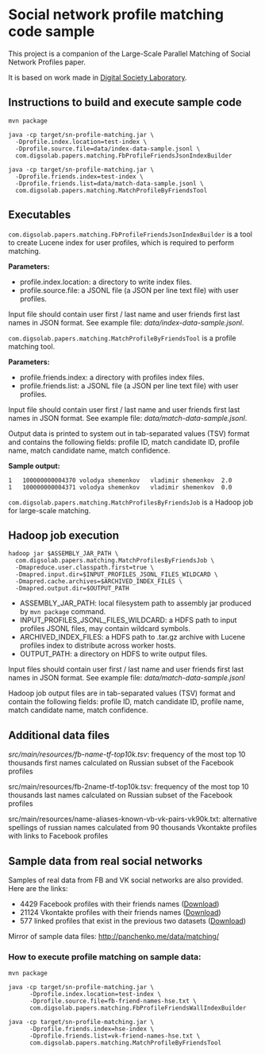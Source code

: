 Social network profile matching code sample
===========================================

This project is a companion of the Large-Scale Parallel Matching of Social Network Profiles paper.

It is based on work made in [Digital Society Laboratory](http://digsolab.com).

Instructions to build and execute sample code
---------------------------------------------

    mvn package

    java -cp target/sn-profile-matching.jar \
      -Dprofile.index.location=test-index \
      -Dprofile.source.file=data/index-data-sample.jsonl \
      com.digsolab.papers.matching.FbProfileFriendsJsonIndexBuilder

    java -cp target/sn-profile-matching.jar \
      -Dprofile.friends.index=test-index \
      -Dprofile.friends.list=data/match-data-sample.jsonl \
      com.digsolab.papers.matching.MatchProfileByFriendsTool

Executables
-----------

`com.digsolab.papers.matching.FbProfileFriendsJsonIndexBuilder` is a tool to create Lucene index for user profiles,
which is required to perform matching.

**Parameters:**

- profile.index.location: a directory to write index files.
- profile.source.file: a JSONL file (a JSON per line text file) with user profiles.

Input file should contain user first / last name and user friends first last names in JSON format.
See example file: *data/index-data-sample.jsonl*.

`com.digsolab.papers.matching.MatchProfileByFriendsTool` is a profile matching tool.

**Parameters:**

- profile.friends.index: a directory with profiles index files.
- profile.friends.list: a JSONL file (a JSON per line text file) with user profiles.

Input file should contain user first / last name and user friends first last names in JSON format.
See example file: *data/match-data-sample.jsonl*.

Output data is printed to system out in tab-separated values (TSV) format
and contains the following fields:
profile ID, match candidate ID, profile name, match candidate name, match confidence.

**Sample output:**

    1	100000000004370	volodya shemenkov	vladimir shemenkov	2.0
    1	100000000004371	volodya shemenkov	vladimir shemenkov	0.0

`com.digsolab.papers.matching.MatchProfilesByFriendsJob` is a Hadoop job for large-scale matching.

Hadoop job execution
--------------------

    hadoop jar $ASSEMBLY_JAR_PATH \
      com.digsolab.papers.matching.MatchProfilesByFriendsJob \
      -Dmapreduce.user.classpath.first=true \
      -Dmapred.input.dir=$INPUT_PROFILES_JSONL_FILES_WILDCARD \
      -Dmapred.cache.archives=$ARCHIVED_INDEX_FILES \
      -Dmapred.output.dir=$OUTPUT_PATH

- ASSEMBLY_JAR_PATH: local filesystem path to assembly jar produced by `mvn package` command.
- INPUT_PROFILES_JSONL_FILES_WILDCARD: a HDFS path to input profiles JSONL files, may contain wildcard symbols.
- ARCHIVED_INDEX_FILES: a HDFS path to .tar.gz archive with Lucene profiles index to distribute across worker hosts.
- OUTPUT_PATH: a directory on HDFS to write output files.

Input files should contain user first / last name and user friends first last names in JSON format.
See example file: *data/match-data-sample.jsonl*

Hadoop job output files are in tab-separated values (TSV) format
and contain the following fields:
profile ID, match candidate ID, profile name, match candidate name, match confidence.

Additional data files
---------------------

*src/main/resources/fb-name-tf-top10k.tsv*: frequency of the most top 10 thousands first names
calculated on Russian subset of the Facebook profiles

src/main/resources/fb-2name-tf-top10k.tsv: frequency of the most top 10 thousands last names
calculated on Russian subset of the Facebook profiles

src/main/resources/name-aliases-known-vb-vk-pairs-vk90k.txt: alternative spellings of russian names
calculated from 90 thousands Vkontakte profiles with links to Facebook profiles

Sample data from real social networks
-------------------------------------

Samples of real data from FB and VK social networks are also provided. Here are the links:

- 4429 Facebook profiles with their friends names ([Download](http://public-datasets.s3.amazonaws.com/sn-profile-matching-hse/fb-friend-names-hse.txt.gz))
- 21124 Vkontakte profiles with their friends names ([Download](http://public-datasets.s3.amazonaws.com/sn-profile-matching-hse/vk-friend-names-hse.txt.gz))
- 577 linked profiles that exist in the previous two datasets ([Download](http://public-datasets.s3.amazonaws.com/sn-profile-matching-hse/vk-fb-matches-hse.csv.gz))

Mirror of sample data files: http://panchenko.me/data/matching/

### How to execute profile matching on sample data:

    mvn package

    java -cp target/sn-profile-matching.jar \
          -Dprofile.index.location=test-index \
          -Dprofile.source.file=fb-friend-names-hse.txt \
          com.digsolab.papers.matching.FbProfileFriendsWallIndexBuilder

    java -cp target/sn-profile-matching.jar \
          -Dprofile.friends.index=hse-index \
          -Dprofile.friends.list=vk-friend-names-hse.txt \
          com.digsolab.papers.matching.MatchProfileByFriendsTool
